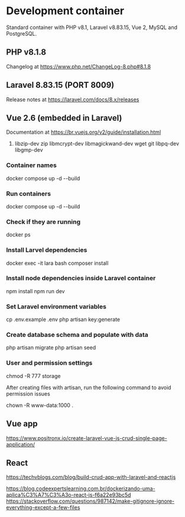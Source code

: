# Development container

Standard container with PHP v8.1, Laravel v8.83.15, Vue 2, MySQL and PostgreSQL.

## PHP v8.1.8

Changelog at https://www.php.net/ChangeLog-8.php#8.1.8

## Laravel 8.83.15 (PORT 8009)

Release notes at https://laravel.com/docs/8.x/releases

## Vue 2.6 (embedded in Laravel)

Documentation at https://br.vuejs.org/v2/guide/installation.html


1. libzip-dev zip libmcrypt-dev libmagickwand-dev wget git libpq-dev libgmp-dev

### Container names

docker compose up -d --build

### Run containers

docker compose up -d --build

### Check if they are running

docker ps

### Install Larvel dependencies

docker exec -it lara bash
composer install

### Install node dependencies inside Laravel container

npm install
npm run dev

### Set Laravel environment variables

cp .env.example .env
php artisan key:generate

### Create database schema and populate with data

php artisan migrate
php artisan seed

### User and permission settings

chmod -R 777 storage

After creating files with artisan, run the following command to avoid permission issues

chown -R www-data:1000 .

## Vue app

<https://www.positronx.io/create-laravel-vue-js-crud-single-page-application/>

## React

<https://techvblogs.com/blog/build-crud-app-with-laravel-and-reactjs>

https://blog.codeexpertslearning.com.br/dockerizando-uma-aplica%C3%A7%C3%A3o-react-js-f6a22e93bc5d
https://stackoverflow.com/questions/987142/make-gitignore-ignore-everything-except-a-few-files
